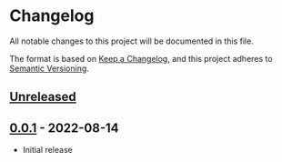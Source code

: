 # Changelog
All notable changes to this project will be documented in this file.

The format is based on [Keep a Changelog](https://keepachangelog.com/en/1.0.0/), and this project adheres to [Semantic Versioning](https://semver.org/spec/v2.0.0.html).

## [Unreleased]

## [0.0.1] - 2022-08-14
- Initial release

[Unreleased]: https://github.com/mnorman-dev/aligni-python/compare/0.0.1...master
[0.0.1]: https://github.com/mnorman-dev/aligni-python/tree/0.0.1
